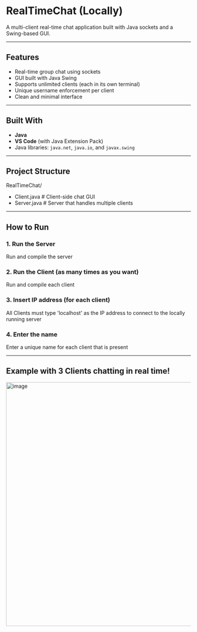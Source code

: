 # RealTimeChat (Locally)

A multi-client real-time chat application built with Java sockets and a Swing-based GUI.

---

## Features

- Real-time group chat using sockets
- GUI built with Java Swing
- Supports unlimited clients (each in its own terminal)
- Unique username enforcement per client
- Clean and minimal interface

---

## Built With

- **Java**
- **VS Code** (with Java Extension Pack)
- Java libraries: `java.net`, `java.io`, and `javax.swing`

---

## Project Structure

RealTimeChat/
- Client.java # Client-side chat GUI
- Server.java # Server that handles multiple clients


---

## How to Run

### 1. Run the Server
Run and compile the server

### 2. Run the Client (as many times as you want)
Run and compile each client

### 3. Insert IP address (for each client)
All Clients must type 'localhost' as the IP address to connect to the locally running server

### 4. Enter the name
Enter a unique name for each client that is present


---

## Example with 3 Clients chatting in real time!

<img width="1808" height="663" alt="image" src="https://github.com/user-attachments/assets/4c3c014b-4a9f-4f70-ad7f-ce0d314ce579" />

